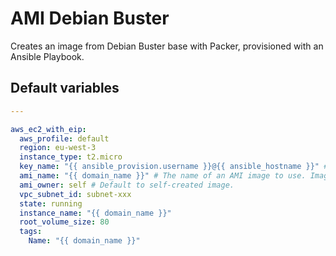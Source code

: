 # AMI Debian Buster
Creates an image from Debian Buster base with Packer, provisioned with an Ansible Playbook.
<!--TOC-->
<!--ENDTOC-->

<!--ROLEVARS-->
## Default variables
```yaml
---

aws_ec2_with_eip:
  aws_profile: default
  region: eu-west-3
  instance_type: t2.micro
  key_name: "{{ ansible_provision.username }}@{{ ansible_hostname }}" # This needs to match your "provision" user SSH key.
  ami_name: "{{ domain_name }}" # The name of an AMI image to use. Image must exists in the same region.
  ami_owner: self # Default to self-created image.
  vpc_subnet_id: subnet-xxx
  state: running
  instance_name: "{{ domain_name }}"
  root_volume_size: 80
  tags:
    Name: "{{ domain_name }}"
```

<!--ENDROLEVARS-->

